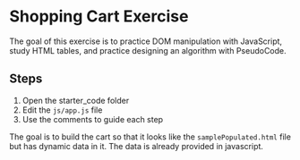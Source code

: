 # Shopping Cart Exercise

The goal of this exercise is to practice DOM manipulation with JavaScript, study HTML tables, and practice designing an algorithm with PseudoCode.

## Steps

1. Open the starter_code folder
2. Edit the `js/app.js` file
3. Use the comments to guide each step

The goal is to build the cart so that it looks like the `samplePopulated.html` file but has dynamic data in it. The data is already provided in javascript.

